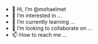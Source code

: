 - 👋 Hi, I’m @mohaelmet
- 👀 I’m interested in ...
- 🌱 I’m currently learning ...
- 💞️ I’m looking to collaborate on ...
- 📫 How to reach me ...

<!---
mohaelmet/mohaelmet is a ✨ special ✨ repository because its `README.md` (this file) appears on your GitHub profile.
You can click the Preview link to take a look at your changes.
--->
